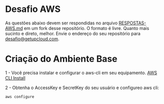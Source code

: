 # Desafio AWS

As questões abaixo devem ser respondidas no arquivo [RESPOSTAS-AWS.md](RESPOSTAS-AWS.md) em um fork desse repositório.
O formato é livre. Quanto mais sucinto e direto, melhor. Envie o endereço do seu repositório para desafio@getupcloud.com.

# Criação do Ambiente Base

1 - Você precisa instalar e configurar o aws-cli em seu equipamento.  [AWS CLI Install](https://docs.aws.amazon.com/cli/latest/userguide/getting-started-install.html)

2 - Obtenha o AccessKey e SecretKey do seu usuário e configureo aws cli:

```
aws configure

```
